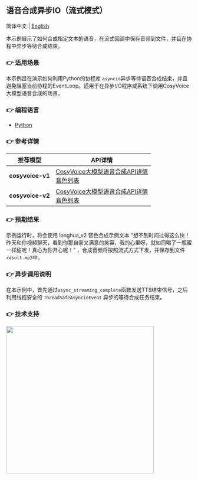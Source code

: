 [comment]: # (title and brief introduction of the sample)
## 语音合成异步IO（流式模式）

简体中文 | [English](./README_EN.md)

本示例展示了如何合成指定文本的语音，在流式回调中保存音频到文件，并且在协程中异步等待合成结束。

[comment]: # (list of scenarios of the sample)
### :point_right: 适用场景

本示例旨在演示如何利用Python的协程库 `asyncio`异步等待语音合成结束，并且避免阻塞当前协程的EventLoop。适用于在异步I/O程序或系统下调用CosyVoice大模型语音合成的场景。

[comment]: # (supported programming languages of the sample)
### :point_right: 编程语言
- [Python](./python)

[comment]: # (model and interface of the sample)
### :point_right: 参考详情
| 推荐模型 | API详情 |
| --- | --- |
| **cosyvoice-v1** | [CosyVoice大模型语音合成API详情](https://help.aliyun.com/zh/model-studio/developer-reference/api-details-25) <br> [音色列表](https://help.aliyun.com/zh/model-studio/cosyvoice-java-sdk#95303fd00f0ge) |
| **cosyvoice-v2** | [CosyVoice大模型语音合成API详情](https://help.aliyun.com/zh/model-studio/developer-reference/api-details-25) <br> [音色列表](https://help.aliyun.com/zh/model-studio/cosyvoice-java-sdk#da9ae03e5ek7b) |

### :point_right: 预期结果

示例运行时，将会使用 longhua_v2 音色合成示例文本 “想不到时间过得这么快！昨天和你视频聊天，看到你那自豪又满意的笑容，我的心里呀，就如同喝了一瓶蜜一样甜呢！真心为你开心呢！” ，合成音频将按照流式方式下发，并保存到文件`result.mp3`中。

### :point_right: 异步调用说明

在本示例中，首先通过`async_streaming_complete`函数发送TTS结束信号，之后利用线程安全的 `ThreadSafeAsyncioEvent` 异步的等待合成任务结束。

[comment]: # (technical support of the sample)
### :point_right: 技术支持
<img src="https://dashscope.oss-cn-beijing.aliyuncs.com/samples/audio/group.png" width="400"/>
